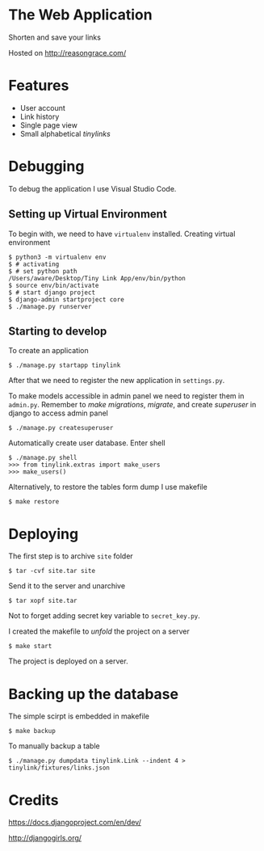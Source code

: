 # The Web Application
Shorten and save your links

Hosted on http://reasongrace.com/

# Features
* User account
* Link history
* Single page view
* Small alphabetical _tinylinks_

# Debugging

To debug the application I use Visual Studio Code.

## Setting up Virtual Environment
To begin with, we need to have `virtualenv` installed. Creating virtual environment

```
$ python3 -m virtualenv env
$ # activating
$ # set python path
/Users/aware/Desktop/Tiny Link App/env/bin/python
$ source env/bin/activate
$ # start django project
$ django-admin startproject core
$ ./manage.py runserver
```

## Starting to develop

To create an application
```
$ ./manage.py startapp tinylink
```

After that we need to register the new application in `settings.py`.

To make models accessible in admin panel we need to register them in `admin.py`. Remember to *make migrations*, *migrate*, and create _superuser_ in django to access admin panel

```
$ ./manage.py createsuperuser
```

Automatically create user database. Enter shell

```
$ ./manage.py shell
>>> from tinylink.extras import make_users
>>> make_users()
```

Alternatively, to restore the tables form dump I use makefile

```
$ make restore
```

# Deploying

The first step is to archive `site` folder

    $ tar -cvf site.tar site

Send it to the server and unarchive

    $ tar xopf site.tar

Not to forget adding secret key variable to `secret_key.py`.

I created the makefile to *unfold* the project on a server

    $ make start

The project is deployed on a server.

# Backing up the database

The simple scirpt is embedded in makefile

    $ make backup
    
To manually backup a table

    $ ./manage.py dumpdata tinylink.Link --indent 4 > tinylink/fixtures/links.json

# Credits

https://docs.djangoproject.com/en/dev/

http://djangogirls.org/

